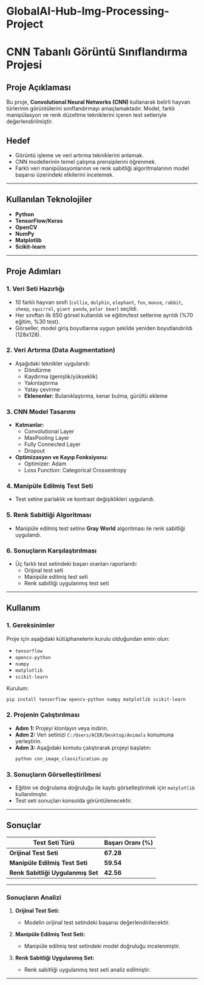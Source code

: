 # GlobalAI-Hub-Img-Processing-Project

# CNN Tabanlı Görüntü Sınıflandırma Projesi

## Proje Açıklaması
Bu proje, **Convolutional Neural Networks (CNN)** kullanarak belirli hayvan türlerinin görüntülerini sınıflandırmayı amaçlamaktadır. Model, farklı manipülasyon ve renk düzeltme tekniklerini içeren test setleriyle değerlendirilmiştir.

## Hedef
- Görüntü işleme ve veri artırma tekniklerini anlamak.
- CNN modellerinin temel çalışma prensiplerini öğrenmek.
- Farklı veri manipülasyonlarının ve renk sabitliği algoritmalarının model başarısı üzerindeki etkilerini incelemek.

---

## Kullanılan Teknolojiler
- **Python**
- **TensorFlow/Keras**
- **OpenCV**
- **NumPy**
- **Matplotlib**
- **Scikit-learn**

---

## Proje Adımları

### 1. Veri Seti Hazırlığı
- 10 farklı hayvan sınıfı (`collie`, `dolphin`, `elephant`, `fox`, `moose`, `rabbit`, `sheep`, `squirrel`, `giant panda`, `polar bear`) seçildi.
- Her sınıftan ilk 650 görsel kullanıldı ve eğitim/test setlerine ayrıldı (%70 eğitim, %30 test).
- Görseller, model giriş boyutlarına uygun şekilde yeniden boyutlandırıldı (128x128).

### 2. Veri Artırma (Data Augmentation)
- Aşağıdaki teknikler uygulandı:
  - Döndürme
  - Kaydırma (genişlik/yükseklik)
  - Yakınlaştırma
  - Yatay çevirme
  - **Eklenenler:** Bulanıklaştırma, kenar bulma, gürültü ekleme

### 3. CNN Model Tasarımı
- **Katmanlar:**
  - Convolutional Layer
  - MaxPooling Layer
  - Fully Connected Layer
  - Dropout
- **Optimizasyon ve Kayıp Fonksiyonu:**
  - Optimizer: Adam
  - Loss Function: Categorical Crossentropy

### 4. Manipüle Edilmiş Test Seti
- Test setine parlaklık ve kontrast değişiklikleri uygulandı.

### 5. Renk Sabitliği Algoritması
- Manipüle edilmiş test setine **Gray World** algoritması ile renk sabitliği uygulandı.

### 6. Sonuçların Karşılaştırılması
- Üç farklı test setindeki başarı oranları raporlandı:
  - Orijinal test seti
  - Manipüle edilmiş test seti
  - Renk sabitliği uygulanmış test seti

---

## Kullanım

### 1. Gereksinimler
Proje için aşağıdaki kütüphanelerin kurulu olduğundan emin olun:
- `tensorflow`
- `opencv-python`
- `numpy`
- `matplotlib`
- `scikit-learn`

Kurulum:
```bash
pip install tensorflow opencv-python numpy matplotlib scikit-learn
```

### 2. Projenin Çalıştırılması
- **Adım 1:** Projeyi klonlayın veya indirin.
- **Adım 2:** Veri setinizi `C:/Users/ACER/Desktop/Animals` konumuna yerleştirin.
- **Adım 3:** Aşağıdaki komutu çalıştırarak projeyi başlatın:
  ```bash
  python cnn_image_classification.py
  ```

### 3. Sonuçların Görselleştirilmesi
- Eğitim ve doğrulama doğruluğu ile kaybı görselleştirmek için `matplotlib` kullanılmıştır.
- Test seti sonuçları konsolda görüntülenecektir.

---

## Sonuçlar

| Test Seti Türü               | Başarı Oranı (%) |
|------------------------------|------------------|
| **Orijinal Test Seti**       | **67.28**         |
| **Manipüle Edilmiş Test Seti** | **59.54**         |
| **Renk Sabitliği Uygulanmış Set** | **42.56**         |

---

### **Sonuçların Analizi**
1. **Orijinal Test Seti:**
   - Modelin orijinal test setindeki başarısı değerlendirilecektir.
   
2. **Manipüle Edilmiş Test Seti:**
   - Manipüle edilmiş test setindeki model doğruluğu incelenmiştir.

3. **Renk Sabitliği Uygulanmış Set:**
   - Renk sabitliği uygulanmış test seti analiz edilmiştir.

---
